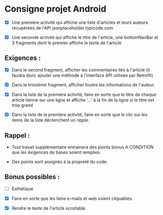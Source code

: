 # Consigne projet Android


- [x] Une première activité qui affiche une liste d'articles et leurs auteurs récupérées de l'API jsonplaceholder.typicode.com

- [x] Une seconde activité qui affiche le titre de l'article, une bottomNavBar et 3 fragments dont le premier affiche le texte de l'article


## Exigences :

- [x] Dans le second fragment, afficher les commentaires liés à l'article (il faudra donc ajouter une méthode à l'interface API utilisée par Retrofit)

- [x] Dans le troisième fragment, afficher toutes les informations de l'auteur.

- [x] Dans la liste de la première activité, faire en sorte que le titre de chaque article tienne sur une ligne et affiche '...' à la fin de la ligne si le titre est trop grand

- [x] Dans la liste de la première activité, faire en sorte que le clic sur les items de la liste déclenchent un ripple.


## Rappel :

- Tout travail supplémentaire entrainera des points bonus A CONDITION que les éxigences de bases soient remplies.

- Des points sont assignés à la propreté du code.


## Bonus possibles :
- [ ] Esthétique

- [x] Faire en sorte que les liens e-mails et web soient cliquables.

- [x] Rendre le texte de l'article scrollable.

